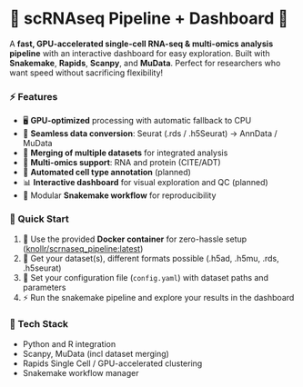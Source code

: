 # 🧬 scRNAseq Pipeline + Dashboard 🚀

A **fast, GPU-accelerated single-cell RNA-seq & multi-omics analysis pipeline** with an interactive dashboard for easy exploration. Built with **Snakemake**, **Rapids**, **Scanpy**, and **MuData**. Perfect for researchers who want speed without sacrificing flexibility!  

### ⚡ Features
- 🖥️ **GPU-optimized** processing with automatic fallback to CPU  
- 🔄 **Seamless data conversion**: Seurat (.rds / .h5Seurat) → AnnData / MuData
- 🔗 **Merging of multiple datasets** for integrated analysis  
- 🔬 **Multi-omics support**: RNA and protein (CITE/ADT)
- 🧪 **Automated cell type annotation** (planned)  
- 📊 **Interactive dashboard** for visual exploration and QC (planned)  
- 🧩 Modular **Snakemake workflow** for reproducibility  

### 🚀 Quick Start
1. 🐳 Use the provided **Docker container** for zero-hassle setup ([knollr/scrnaseq_pipeline:latest](https://hub.docker.com/r/knollr/scrnaseq_pipeline/tags))
2. 📁 Get your dataset(s), different formats possible (.h5ad, .h5mu, .rds, .h5seurat)
3. 📝 Set your configuration file (`config.yaml`) with dataset paths and parameters  
4. ⚡ Run the snakemake pipeline and explore your results in the dashboard  

### 🔧 Tech Stack
- Python and R integration  
- Scanpy, MuData (incl dataset merging)  
- Rapids Single Cell / GPU-accelerated clustering
- Snakemake workflow manager
